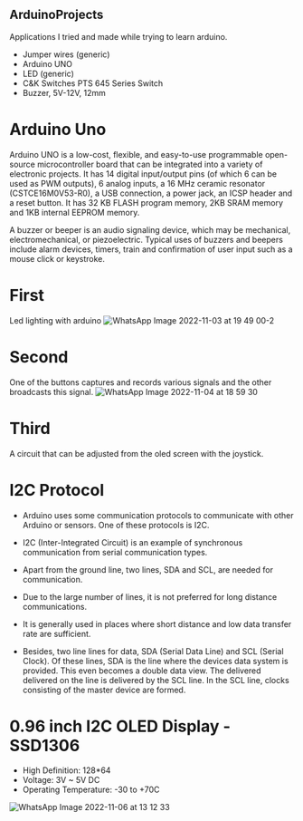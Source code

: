 ## ArduinoProjects
Applications I tried and made while trying to learn arduino.

- Jumper wires (generic)
- Arduino UNO	
- LED (generic)
- C&K Switches PTS 645 Series Switch
- Buzzer, 5V-12V, 12mm

# Arduino Uno 
Arduino UNO is a low-cost, flexible, and easy-to-use programmable open-source microcontroller board that can be integrated into a variety of electronic projects.
It has 14 digital input/output pins (of which 6 can be used as PWM outputs), 6 analog inputs, a 16 MHz ceramic resonator (CSTCE16M0V53-R0), a USB connection, a power jack, an ICSP header and a reset button. It has 32 KB FLASH program memory, 2KB SRAM memory and 1KB internal EEPROM memory.

A buzzer or beeper is an audio signaling device, which may be mechanical, electromechanical, or piezoelectric. Typical uses of buzzers and beepers include alarm devices, timers, train and confirmation of user input such as a mouse click or keystroke.

# First
Led lighting with arduino
![WhatsApp Image 2022-11-03 at 19 49 00-2](https://user-images.githubusercontent.com/73845925/199784061-34d606ff-793f-4b12-b014-e50cb3c79f45.jpeg)

# Second
One of the buttons captures and records various signals and the other broadcasts this signal.
![WhatsApp Image 2022-11-04 at 18 59 30](https://user-images.githubusercontent.com/73845925/200022322-b7108e50-1118-4d06-8fb3-cbc66d15a6ac.jpeg)

# Third
A circuit that can be adjusted from the oled screen with the joystick.
# I2C Protocol
- Arduino uses some communication protocols to communicate with other Arduino or sensors. One of these protocols is I2C.
- I2C (Inter-Integrated Circuit) is an example of synchronous communication from serial communication types.
- Apart from the ground line, two lines, SDA and SCL, are needed for communication.
- Due to the large number of lines, it is not preferred for long distance communications.
- It is generally used in places where short distance and low data transfer rate are sufficient.

- Besides, two line lines for data, SDA (Serial Data Line) and SCL (Serial Clock). Of these lines, SDA is the line where the devices data system is provided. This even becomes a double data view. The delivered delivered on the line is delivered by the SCL line. In the SCL line, clocks consisting of the master device are formed. 

# 0.96 inch I2C OLED Display - SSD1306

- High Definition: 128*64
- Voltage: 3V ~ 5V DC
- Operating Temperature: -30 to +70C

![WhatsApp Image 2022-11-06 at 13 12 33](https://user-images.githubusercontent.com/73845925/200165480-04f55441-ad90-49da-87dd-61da72603ebc.jpeg)
